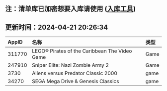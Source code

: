 ## 注：清单库已加密想要入库请使用 ([入库工具](https://github.com/BlankTMing/ManifestAutoUpdate/releases))

## 更新时间：2024-04-21 20:26:34
| AppID | 名称 | 类型  |
| :-------------------- | :----------------------------- | :----------- |
| 311770 | LEGO® Pirates of the Caribbean The Video Game| Game |
| 247910 | Sniper Elite: Nazi Zombie Army 2| Game |
| 3730 | Aliens versus Predator Classic 2000| game |
| 34270 | SEGA Mega Drive & Genesis Classics| game |
